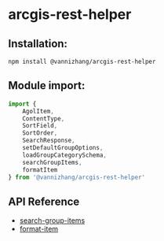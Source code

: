 # arcgis-rest-helper

## Installation:
```
npm install @vannizhang/arcgis-rest-helper
```

## Module import:
```js
import {
    AgolItem,
    ContentType,
    SortField,
    SortOrder,
    SearchResponse,
    setDefaultGroupOptions,
    loadGroupCategorySchema,
    searchGroupItems,
    formatItem
} from '@vannizhang/arcgis-rest-helper'
```

## API Reference
- [search-group-items](./src/search-group-items/README.md)
- [format-item](./src/format-item/README.md)
